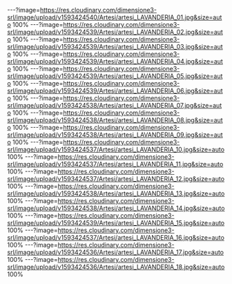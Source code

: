 ---?image=https://res.cloudinary.com/dimensione3-srl/image/upload/v1593424540/Artesi/artesi_LAVANDERIA_01.jpg&size=auto 100%
---?image=https://res.cloudinary.com/dimensione3-srl/image/upload/v1593424539/Artesi/artesi_LAVANDERIA_02.jpg&size=auto 100%
---?image=https://res.cloudinary.com/dimensione3-srl/image/upload/v1593424539/Artesi/artesi_LAVANDERIA_03.jpg&size=auto 100%
---?image=https://res.cloudinary.com/dimensione3-srl/image/upload/v1593424539/Artesi/artesi_LAVANDERIA_04.jpg&size=auto 100%
---?image=https://res.cloudinary.com/dimensione3-srl/image/upload/v1593424539/Artesi/artesi_LAVANDERIA_05.jpg&size=auto 100%
---?image=https://res.cloudinary.com/dimensione3-srl/image/upload/v1593424539/Artesi/artesi_LAVANDERIA_06.jpg&size=auto 100%
---?image=https://res.cloudinary.com/dimensione3-srl/image/upload/v1593424538/Artesi/artesi_LAVANDERIA_07.jpg&size=auto 100%
---?image=https://res.cloudinary.com/dimensione3-srl/image/upload/v1593424538/Artesi/artesi_LAVANDERIA_08.jpg&size=auto 100%
---?image=https://res.cloudinary.com/dimensione3-srl/image/upload/v1593424538/Artesi/artesi_LAVANDERIA_09.jpg&size=auto 100%
---?image=https://res.cloudinary.com/dimensione3-srl/image/upload/v1593424537/Artesi/artesi_LAVANDERIA_10.jpg&size=auto 100%
---?image=https://res.cloudinary.com/dimensione3-srl/image/upload/v1593424537/Artesi/artesi_LAVANDERIA_11.jpg&size=auto 100%
---?image=https://res.cloudinary.com/dimensione3-srl/image/upload/v1593424537/Artesi/artesi_LAVANDERIA_12.jpg&size=auto 100%
---?image=https://res.cloudinary.com/dimensione3-srl/image/upload/v1593424538/Artesi/artesi_LAVANDERIA_13.jpg&size=auto 100%
---?image=https://res.cloudinary.com/dimensione3-srl/image/upload/v1593424538/Artesi/artesi_LAVANDERIA_14.jpg&size=auto 100%
---?image=https://res.cloudinary.com/dimensione3-srl/image/upload/v1593424539/Artesi/artesi_LAVANDERIA_15.jpg&size=auto 100%
---?image=https://res.cloudinary.com/dimensione3-srl/image/upload/v1593424537/Artesi/artesi_LAVANDERIA_16.jpg&size=auto 100%
---?image=https://res.cloudinary.com/dimensione3-srl/image/upload/v1593424536/Artesi/artesi_LAVANDERIA_17.jpg&size=auto 100%
---?image=https://res.cloudinary.com/dimensione3-srl/image/upload/v1593424536/Artesi/artesi_LAVANDERIA_18.jpg&size=auto 100%